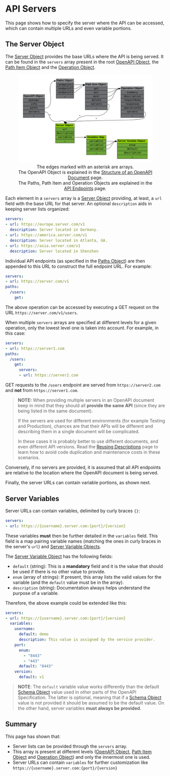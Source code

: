 # API Servers

This page shows how to specify the server where the API can be accessed, which can contain multiple URLs and even variable portions.

## The Server Object

The [Server Object](https://spec.openapis.org/oas/v3.0.3#serverObject) provides the base URLs where the API is being served. It can be found in the `servers` array present in the root [OpenAPI Object](https://spec.openapis.org/oas/v3.0.3#oasServers), the [Path Item Object](https://spec.openapis.org/oas/v3.0.3#pathItemServers) and the [Operation Object](https://spec.openapis.org/oas/v3.0.3#operationServers).

<figure style="text-align:center">
  <img src="img/server-object.svg"/>
  <figcaption>The edges marked with an asterisk are arrays.<br/>The OpenAPI Object is explained in the <a href="specification-structure.md">Structure of an OpenAPI Document</a> page.<br/>The Paths, Path Item and Operation Objects are explained in the <a href="specification-paths.md">API Endpoints</a> page.</figcaption>
</figure>

Each element in a `servers` array is a [Server Object](https://spec.openapis.org/oas/v3.0.3#serverObject) providing, at least, a `url` field with the base URL for that server. An optional `description` aids in keeping server lists organized:

```yaml
servers:
- url: https://europe.server.com/v1
  description: Server located in Germany.
- url: https://america.server.com/v1
  description: Server located in Atlanta, GA.
- url: https://asia.server.com/v1
  description: Server located in Shenzhen
```

Individual API endpoints (as specified in the [Paths Object](https://spec.openapis.org/oas/v3.0.3#pathsObject)) are then appended to this URL to construct the full endpoint URL. For example:

```yaml
servers:
- url: https://server.com/v1
paths:
  /users:
    get:
```

The above operation can be accessed by executing a GET request on the URL `https://server.com/v1/users`.

When multiple `servers` arrays are specified at different levels for a given operation, only the lowest level one is taken into account. For example, in this case:

```yaml
servers:
- url: https://server1.com
paths:
  /users:
    get:
      servers:
      - url: https://server2.com
```

GET requests to the `/users` endpoint are served from `https://server2.com` and **not** from `https://server1.com`.

> **NOTE:**
> When providing multiple servers in an OpenAPI document keep in mind that they should all **provide the same API** (since they are being listed in the same document).
>
> If the servers are used for different environments (for example Testing and Production), chances are that their APIs will be different and describing them in a single document will be complicated.
>
> In these cases it is probably better to use different documents, and even different API versions. Read the [Reusing Descriptions](specification-components.md) page to learn how to avoid code duplication and maintenance costs in these scenarios.

Conversely, if no servers are provided, it is assumed that all API endpoints are relative to the location where the OpenAPI document is being served.

Finally, the server URLs can contain variable portions, as shown next.

## Server Variables

Server URLs can contain variables, delimited by curly braces `{}`:

```yaml
servers:
- url: https://{username}.server.com:{port}/{version}
```

These variables **must** then be further detailed in the `variables` field. This field is a map pairing variable names (matching the ones in curly braces in the server's `url`) and [Server Variable Objects](https://spec.openapis.org/oas/v3.0.3#serverVariableObject).

The [Server Variable Object](https://spec.openapis.org/oas/v3.0.3#serverVariableObject) has the following fields:

- `default` (string): This is a **mandatory** field and it is the value that should be used if there is no other value to provide.
- `enum` (array of strings): If present, this array lists the valid values for the variable (and the `default` value must be in the array).
- `description` (string): Documentation always helps understand the purpose of a variable.

Therefore, the above example could be extended like this:

```yaml
servers:
- url: https://{username}.server.com:{port}/{version}
  variables:
    username:
      default: demo
      description: This value is assigned by the service provider.
    port:
      enum:
        - "8443"
        - "443"
      default: "8443"
    version:
      default: v1
```

> **NOTE**:
> The `default` variable value works differently than the default [Schema Object](https://spec.openapis.org/oas/v3.0.3#schemaObject) value used in other parts of the OpenAPI Specification. The latter is optional, meaning that if a [Schema Object](https://spec.openapis.org/oas/v3.0.3#schemaObject) value is not provided it should be assumed to be the default value. On the other hand, server variables **must always be provided**.

## Summary

This page has shown that:

- Server lists can be provided through the `servers` array.
- This array is present at different levels ([OpenAPI Object](https://spec.openapis.org/oas/v3.0.3#oasServers), [Path Item Object](https://spec.openapis.org/oas/v3.0.3#pathItemServers) and  [Operation Object](https://spec.openapis.org/oas/v3.0.3#operationServers)) and only the innermost one is used.
- Server URLs can contain `variables` for further customization like `https://{username}.server.com:{port}/{version}`
